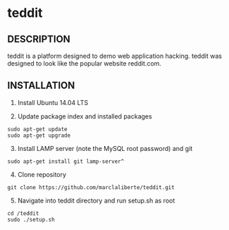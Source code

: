 # teddit
## DESCRIPTION
teddit is a platform designed to demo web application hacking. teddit
was designed to look like the popular website reddit.com.
## INSTALLATION
1. Install Ubuntu 14.04 LTS

2. Update package index and installed packages

```
sudo apt-get update
sudo apt-get upgrade
```

3. Install LAMP server (note the MySQL root password) and git

```
sudo apt-get install git lamp-server^
```

4. Clone repository

```
git clone https://github.com/marclaliberte/teddit.git
```

5. Navigate into teddit directory and run setup.sh as root

```
cd /teddit
sudo ./setup.sh
```
